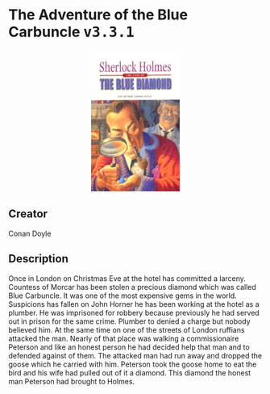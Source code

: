 
# The Adventure of the Blue Carbuncle <kbd>v3.3.1</kbd>

<center>
  <img src="./cover-1024.jpg"/>
</center>

## Creator
Conan Doyle

## Description
Once in London on Christmas Eve at the hotel has committed a larceny. Countess of Morcar has been stolen a precious diamond which was called Blue Carbuncle. It was one of the most expensive gems in the world. Suspicions has fallen on John Horner he has been working at the hotel as a plumber. He was imprisoned for robbery because previously he had served out in prison for the same crime. Plumber to denied a charge but nobody believed him. At the same time on one of the streets of London ruffians attacked the man. Nearly of that place was walking a commissionaire Peterson and like an honest person he had decided help that man and to defended against of them. The attacked man had run away and dropped the goose which he carried with him. Peterson took the goose home to eat the bird and his wife had pulled out of it a diamond. This diamond the honest man Peterson had brought to Holmes.
